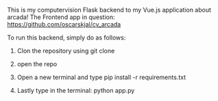 This is my computervision Flask backend to my Vue.js application about arcada!
The Frontend app in question: https://github.com/oscarskjal/cv_arcada


To run this backend, simply do as follows:

1. Clon the repository using git clone <Url to this repo>

2. open the repo

3. Open a new terminal and type pip install -r requirements.txt

4. Lastly type in the terminal: python app.py
